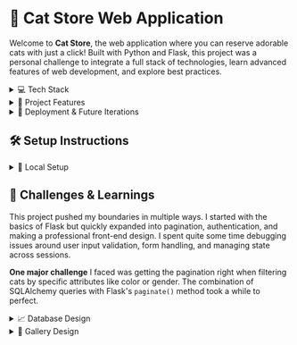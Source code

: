 # 🐾 Cat Store Web Application

Welcome to **Cat Store**, the web application where you can reserve adorable cats with just a click! Built with Python and Flask, this project was a personal challenge to integrate a full stack of technologies, learn advanced features of web development, and explore best practices.

<details>
  <summary>💻 Tech Stack</summary>

Here’s the technology stack that powers Cat Store:

-   **Backend:** Python, Flask, SQLAlchemy
-   **Frontend:** HTML5, CSS3, Bootstrap 4.4.1, Font Awesome 4.7.0
-   **Database:** SQLite
-   **Version Control:** Git, GitHub
-   **Deployment:** Coming Soon!
</details>

<details>
  <summary>📜 Project Features</summary>

-   **User Authentication**: Secure registration and login with Flask-Login and hash password storage.
-   **Cat Reservation**: Browse through the gallery of cats, apply filters, and reserve your favorite.
-   **Image Management**: Each cat is associated with an image dynamically fetched from the database.
-   **Responsive Design**: Built with Bootstrap, the application is fully responsive across devices.
-   **Pagination**: Implemented pagination to improve user experience when navigating large data sets.
</details>

<details>
  <summary>🚀 Deployment & Future Iterations</summary>

Currently, the project is running locally on WSL using Flask's development server. However, the next step is deploying the application on platforms like Heroku or AWS.

**Future Iterations:**

-   Add a shopping cart for customers to purchase accessories.
-   Integrate a payment gateway for online transactions.
-   Expand the database to include a wider variety of pets beyond cats.
</details>

## 🛠 Setup Instructions

<details>
  <summary>🔧 Local Setup</summary>

1. **Clone the repository:**

    ```bash
    git clone https://github.com/username/Cat_Store.git
    cd Cat_Store
    ```

2. **Set up a virtual environment:**

    - For **Linux/macOS**:

        ```bash
        python3 -m venv venv
        source venv/bin/activate
        ```

    - For **Windows**:
        ```bash
        python -m venv venv
        venv\Scripts\activate
        ```

3. **Install the dependencies:**

    ```bash
    pip install -r requirements.txt
    ```

4. **Run the Flask application:**

    ```bash
    flask run
    ```

5. **Access the application in your browser:**

    Open `http://localhost:5000` to see Cat Store in action.

</details>

## 🎯 Challenges & Learnings

This project pushed my boundaries in multiple ways. I started with the basics of Flask but quickly expanded into pagination, authentication, and making a professional front-end design. I spent quite some time debugging issues around user input validation, form handling, and managing state across sessions.

**One major challenge** I faced was getting the pagination right when filtering cats by specific attributes like color or gender. The combination of SQLAlchemy queries with Flask's `paginate()` method took a while to perfect.

<details>
  <summary>📈 Database Design</summary>

The **Cat** table in the database stores the following attributes:

-   ID
-   Name
-   Color
-   Eye Color
-   Age
-   Gender
-   Image Filename
-   Price

Each cat in the database is dynamically linked with its image and reservation status.

<p>
<img align="center" title="Gallery" alt="Gallery Preview" width="80%" src="./theProject/static/readme-images/3.png" style="padding-right:10px;" />
</p>

</details>

<details>
  <summary>📸 Gallery Design</summary>

The gallery displays cat images, with each image clickable to initiate the reservation process. The design uses a responsive grid layout with three images per row.

<p>
<img align="center" title="Gallery" alt="Gallery Preview" width="80%" src="./theProject/static/readme-images/2.png" style="padding-right:10px;" />
</p>

To enhance user experience:

-   **Images auto-adjust**: Each image scales to fit within predefined bounds.
-   **Click-to-Reserve**: When a user clicks on an image, they are taken to the confirm reservation page with the selected cat's details.
<p>
<img align="center" title="Gallery" alt="Gallery Preview" width="80%" src="./theProject/static/readme-images/3.png" style="padding-right:10px;" />
</p>
</details>
